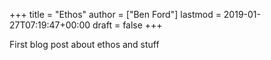+++
title = "Ethos"
author = ["Ben Ford"]
lastmod = 2019-01-27T07:19:47+00:00
draft = false
+++

First blog post about ethos and stuff
